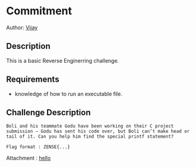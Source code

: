 # Commitment

Author: [Vijay](https://github.com/vijay-jaisankar)

## Description

This is a basic Reverse Enginerring challenge.

## Requirements

- knowledge of how to run an executable file.

## Challenge Description

```
Boli and his teammate Godu have been working on their C project submission – Godu has sent his code over, but Boli can’t make head or tail of it. Can you help him find the special printf statement?

Flag format : ZENSE{...}
```

Attachment : [hello](test)